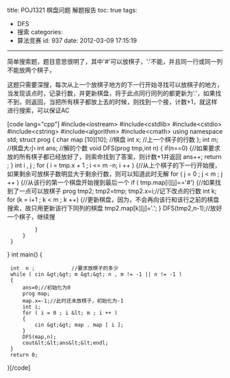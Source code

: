 title: POJ1321 棋盘问题 解题报告
toc: true
tags:
  - DFS
  - 搜索
categories:
  - 算法竞赛
id: 937
date: 2012-03-09 17:15:19
---

简单搜索题，题目意思很明了，其中'#'可以放棋子，'.'不能，并且同一行或同一列不能放两个棋子，

这题只需要深搜，每次从上一个放棋子地方的下一行开始寻找可以放棋子的地方，当发现该点时，记录行数，并更新棋盘，将于此点同行同列的都更新为'.'，如果找不到，则返回，当把所有棋子都放上去的时候，则找到一个接，计数+1，就这样进行搜索，可以保证AC

[code lang="cpp"]
#include&lt;iostream&gt;
 #include&lt;cstdlib&gt;
 #include&lt;cstdio&gt;
 #include&lt;cstring&gt;
 #include&lt;algorithm&gt;
 #include&lt;cmath&gt;
 using namespace std;
 struct prog {
     char map [10][10];    //棋盘
     int x;                //上一个棋子的行数
 };
 int m;                    //棋盘大小
 int ans;                //解的个数
 void DFS(prog tmp,int n)
 {
     if(n==0)
     {//如果要求放的所有棋子都已经放好了，则索命找到了答案，则计数+1并返回
         ans++;
         return ;
     }
     int i , j ;
     for ( i = tmp.x + 1 ; i &lt;= m -n; i ++ )
     {//从上个棋子的下一行开始搜，如果剩余可放棋子数明显大于剩余行数，则可以知道此时无解
         for ( j = 0 ; j &lt; m ; j ++ )
         {//从该行的第一个棋盘开始搜到最后一个
             if ( tmp.map[i][j]=='#')
             {//如果找到了一点可以放棋子
                 prog tmp2;
                 tmp2=tmp;
                 tmp2.x=i;//记下改点的行数
                 int k;
                 for (k = i+1 ; k &lt; m ; k ++)
                 {//更新棋盘，因为，不会再向该行和该行之前的棋盘搜索，故只用更新该行下同列的棋盘
                     tmp2.map[k][j]='.';
                 }
                 DFS(tmp2,n-1);//放好一个棋子，继续搜

             }
         }
     }
 }
 int main()
 {

     int  n ;            //要求放棋子的多少
     while ( cin &gt;&gt; m &gt;&gt; n , m != -1 || n != -1 )
     {
         ans=0;//初始化为0
         prog map;
         map.x=-1;//此时还未放棋子，初始化为-1
         int i;
         for ( i = 0 ; i &lt; m ; i ++ )
         {
             cin &gt;&gt; map . map [ i ];
         }
         DFS(map,n);
         cout&lt;&lt;ans&lt;&lt;endl;
     }
     return 0;
 }[/code]
